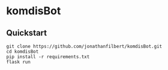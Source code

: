 # komdisBot

## Quickstart
```
git clone https://github.com/jonathanfilbert/komdisBot.git
cd komdisBot
pip install -r requirements.txt
flask run
```

